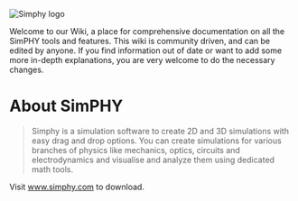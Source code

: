 ![Simphy logo](https://user-images.githubusercontent.com/80441425/110777628-56991180-8287-11eb-9f4b-cf282c4d22da.png)

Welcome to our Wiki, a place for comprehensive documentation on all the SimPHY tools and features. This wiki is community driven, and can be edited by anyone. If you find information out of date or want to add some more in-depth explanations, you are very welcome to do the necessary changes.

# About SimPHY
> Simphy is a simulation software to create 2D and 3D simulations with easy drag and drop options. You can create simulations for various branches of physics like mechanics, optics, circuits and electrodynamics and visualise and analyze them using dedicated math tools.

Visit www.simphy.com to download.
